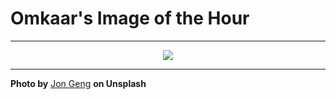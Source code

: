 # Omkaar's Image of the Hour

---

<div align="center">

<a href="https://unsplash.com/photos/a-pink-lotus-flower-blooms-against-blue-4Cb8q7Ld5rs">
  <img src="https://images.unsplash.com/photo-1750595132287-5a2368a7fdef?crop=entropy&cs=tinysrgb&fit=max&fm=jpg&ixid=M3w3NjA2Nzh8MHwxfHJhbmRvbXx8fHx8fHx8fDE3NTM3Nzk2MDB8&ixlib=rb-4.1.0&q=80&w=1080" style="max-width:100%; height:auto;">
</a>



</div>

---

**Photo by** [Jon Geng](https://unsplash.com/@jongeng) **on Unsplash**
